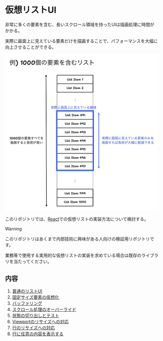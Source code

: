 # 仮想リストUI

非常に多くの要素を含む、長いスクロール領域を持ったUIは描画処理に時間がかかる。

実際に画面上に見えている要素だけを描画することで、パフォーマンスを大幅に向上させることができる。

<img alt="仮想リストの概要" src="./doc/virtual_list_overview.png" width=600 />

このリポジトリでは、[React](https://react.dev/)での仮想リストの実装方法について検討する。

> [!WARNING]
> このリポジトリはあくまで内部技術に興味がある人向けの検証用リポジトリです。
> 
> 業務等で使用する実用的な仮想リストの実装を求めている場合は既存のライブラリを当たってください。

## 内容

1. [普通のリストUI](doc/01-setup/README.md)
2. [固定サイズ要素の仮想化](doc/02-virtualize-fix-sized-rows/README.md)
3. [バッファリング](doc/03-buffering/README.md)
4. [スクロール処理のオーバーライド](doc/04-scroll-override/README.md)
5. [状態の切り出しとテスト](doc/05-state-and-test/README.md)
6. [Viewportのリサイズへの対応](doc/06-viewport-resize/README.md)
7. [行のリサイズへの対応](doc/07-row-resize/README.md)
8. [行に任意の内容を表示する](doc/08-row-contents/README.md)